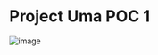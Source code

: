 # Project Uma POC 1

![image](https://github.com/user-attachments/assets/63abff5a-6230-4afa-85f0-4fb5182fa541)
